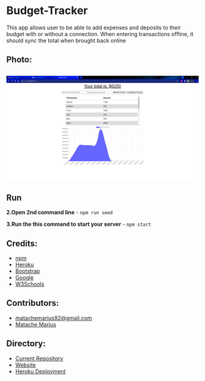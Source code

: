 # Budget-Tracker

This app allows user to be able to add expenses and deposits to their budget with or without a connection. When entering transactions offline, it should sync the total when brought back online


## Photo:
![Home test <768px](./img/1.png)
---
## Run
**2.Open 2nd command line** - `npm run seed`

**3.Run the this command to start your server** - `npm start`


## Credits:
* [npm](https://www.npmjs.com/)
* [Heroku](www.heroku.com)
* [Bootstrap](https://getbootstrap.com/)
* [Google](https://www.google.com/)
* [W3Schools](https://www.w3schools.com/)

## Contributors:

* matachemarius92@gmail.com
* [Matache Marius](https://github.com/MatacheMarius)
## Directory:
* [Current Repository](https://matachemarius.github.io/Workout-Tracker/)
* [Website](https://matachemarius.github.io/Workout-Tracker/)
* [Heroku Deployment](https://budget--trackers.herokuapp.com/)

